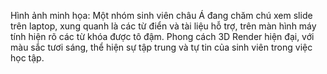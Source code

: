 Hình ảnh minh họa: Một nhóm sinh viên châu Á đang chăm chú xem slide trên laptop, xung quanh là các từ điển và tài liệu hỗ trợ, trên màn hình máy tính hiện rõ các từ khóa được tô đậm. Phong cách 3D Render hiện đại, với màu sắc tươi sáng, thể hiện sự tập trung và tự tin của sinh viên trong việc học tập.